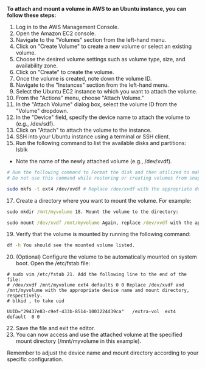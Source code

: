 **To attach and mount a volume in AWS to an Ubuntu instance, you can follow these steps:**

 1. Log in to the AWS Management Console.
2. Open the Amazon EC2 console.
3. Navigate to the "Volumes" section from the left-hand menu.
4. Click on "Create Volume" to create a new volume or select an existing volume.
5. Choose the desired volume settings such as volume type, size, and availability zone.
6. Click on "Create" to create the volume.
7. Once the volume is created, note down the volume ID.
8. Navigate to the "Instances" section from the left-hand menu.
9. Select the Ubuntu EC2 instance to which you want to attach the volume.
10. From the "Actions" menu, choose "Attach Volume."
11. In the "Attach Volume" dialog box, select the volume ID from the "Volume" dropdown.
12. In the "Device" field, specify the device name to attach the volume to (e.g., /dev/sdf).
13. Click on "Attach" to attach the volume to the instance.
14. SSH into your Ubuntu instance using a terminal or SSH client.
15. Run the following command to list the available disks and partitions:
    lsblk

* Note the name of the newly attached volume (e.g., /dev/xvdf).

```bash
# Run the following command to Format the disk and then utilized to make a file system :
# Do not use this command while restoring or creating volumes from snapshots

sudo mkfs -t ext4 /dev/xvdf # Replace /dev/xvdf with the appropriate device name.
```
17. Create a directory where you want to mount the volume. For example:

```cmd
sudo mkdir /mnt/myvolume 18. Mount the volume to the directory:
```
```cmd
sudo mount /dev/xvdf /mnt/myvolume Again, replace /dev/xvdf with the appropriate device name.
```
19. Verify that the volume is mounted by running the following command:
```cmd
df -h You should see the mounted volume listed.
```
20. (Optional) Configure the volume to be automatically mounted on system boot. Open the /etc/fstab file:
```vim
# sudo vim /etc/fstab 21. Add the following line to the end of the file:
# /dev/xvdf /mnt/myvolume ext4 defaults 0 0 Replace /dev/xvdf and /mnt/myvolume with the appropriate device name and mount directory, respectively.
# blkid , to take uid 

UUID="29437e83-c9ef-433b-8514-1003224d39ca"   /extra-vol  ext4  default  0 0
```
22. Save the file and exit the editor.
23. You can now access and use the attached volume at the specified mount directory (/mnt/myvolume in this example).

Remember to adjust the device name and mount directory according to your specific configuration.
